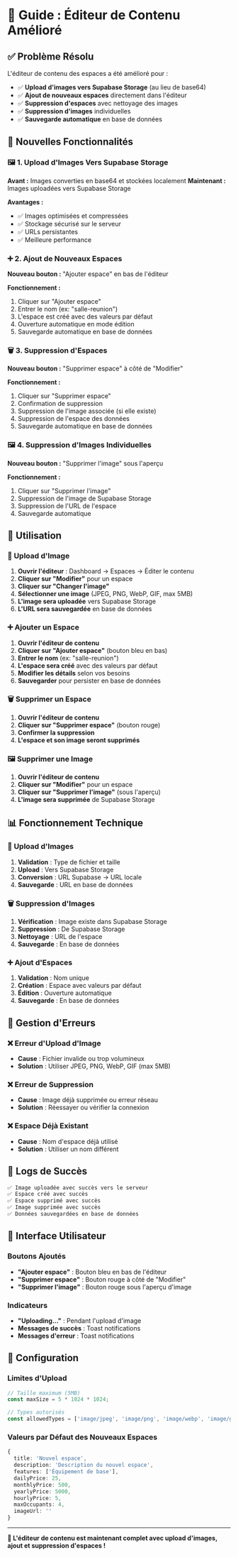 # 🎨 Guide : Éditeur de Contenu Amélioré

## ✅ Problème Résolu

L'éditeur de contenu des espaces a été amélioré pour :
- ✅ **Upload d'images vers Supabase Storage** (au lieu de base64)
- ✅ **Ajout de nouveaux espaces** directement dans l'éditeur
- ✅ **Suppression d'espaces** avec nettoyage des images
- ✅ **Suppression d'images** individuelles
- ✅ **Sauvegarde automatique** en base de données

## 🔧 Nouvelles Fonctionnalités

### 🖼️ 1. Upload d'Images Vers Supabase Storage

**Avant :** Images converties en base64 et stockées localement
**Maintenant :** Images uploadées vers Supabase Storage

**Avantages :**
- ✅ Images optimisées et compressées
- ✅ Stockage sécurisé sur le serveur
- ✅ URLs persistantes
- ✅ Meilleure performance

### ➕ 2. Ajout de Nouveaux Espaces

**Nouveau bouton :** "Ajouter espace" en bas de l'éditeur

**Fonctionnement :**
1. Cliquer sur "Ajouter espace"
2. Entrer le nom (ex: "salle-reunion")
3. L'espace est créé avec des valeurs par défaut
4. Ouverture automatique en mode édition
5. Sauvegarde automatique en base de données

### 🗑️ 3. Suppression d'Espaces

**Nouveau bouton :** "Supprimer espace" à côté de "Modifier"

**Fonctionnement :**
1. Cliquer sur "Supprimer espace"
2. Confirmation de suppression
3. Suppression de l'image associée (si elle existe)
4. Suppression de l'espace des données
5. Sauvegarde automatique en base de données

### 🖼️ 4. Suppression d'Images Individuelles

**Nouveau bouton :** "Supprimer l'image" sous l'aperçu

**Fonctionnement :**
1. Cliquer sur "Supprimer l'image"
2. Suppression de l'image de Supabase Storage
3. Suppression de l'URL de l'espace
4. Sauvegarde automatique

## 🎯 Utilisation

### 📸 Upload d'Image

1. **Ouvrir l'éditeur** : Dashboard → Espaces → Éditer le contenu
2. **Cliquer sur "Modifier"** pour un espace
3. **Cliquer sur "Changer l'image"**
4. **Sélectionner une image** (JPEG, PNG, WebP, GIF, max 5MB)
5. **L'image sera uploadée** vers Supabase Storage
6. **L'URL sera sauvegardée** en base de données

### ➕ Ajouter un Espace

1. **Ouvrir l'éditeur de contenu**
2. **Cliquer sur "Ajouter espace"** (bouton bleu en bas)
3. **Entrer le nom** (ex: "salle-reunion")
4. **L'espace sera créé** avec des valeurs par défaut
5. **Modifier les détails** selon vos besoins
6. **Sauvegarder** pour persister en base de données

### 🗑️ Supprimer un Espace

1. **Ouvrir l'éditeur de contenu**
2. **Cliquer sur "Supprimer espace"** (bouton rouge)
3. **Confirmer la suppression**
4. **L'espace et son image seront supprimés**

### 🖼️ Supprimer une Image

1. **Ouvrir l'éditeur de contenu**
2. **Cliquer sur "Modifier"** pour un espace
3. **Cliquer sur "Supprimer l'image"** (sous l'aperçu)
4. **L'image sera supprimée** de Supabase Storage

## 📊 Fonctionnement Technique

### 🔄 Upload d'Images

1. **Validation** : Type de fichier et taille
2. **Upload** : Vers Supabase Storage
3. **Conversion** : URL Supabase → URL locale
4. **Sauvegarde** : URL en base de données

### 🗑️ Suppression d'Images

1. **Vérification** : Image existe dans Supabase Storage
2. **Suppression** : De Supabase Storage
3. **Nettoyage** : URL de l'espace
4. **Sauvegarde** : En base de données

### ➕ Ajout d'Espaces

1. **Validation** : Nom unique
2. **Création** : Espace avec valeurs par défaut
3. **Édition** : Ouverture automatique
4. **Sauvegarde** : En base de données

## 🚨 Gestion d'Erreurs

### ❌ Erreur d'Upload d'Image
- **Cause** : Fichier invalide ou trop volumineux
- **Solution** : Utiliser JPEG, PNG, WebP, GIF (max 5MB)

### ❌ Erreur de Suppression
- **Cause** : Image déjà supprimée ou erreur réseau
- **Solution** : Réessayer ou vérifier la connexion

### ❌ Espace Déjà Existant
- **Cause** : Nom d'espace déjà utilisé
- **Solution** : Utiliser un nom différent

## 📝 Logs de Succès

```javascript
✅ Image uploadée avec succès vers le serveur
✅ Espace créé avec succès
✅ Espace supprimé avec succès
✅ Image supprimée avec succès
✅ Données sauvegardées en base de données
```

## 🎨 Interface Utilisateur

### Boutons Ajoutés
- **"Ajouter espace"** : Bouton bleu en bas de l'éditeur
- **"Supprimer espace"** : Bouton rouge à côté de "Modifier"
- **"Supprimer l'image"** : Bouton rouge sous l'aperçu d'image

### Indicateurs
- **"Uploading..."** : Pendant l'upload d'image
- **Messages de succès** : Toast notifications
- **Messages d'erreur** : Toast notifications

## 🔧 Configuration

### Limites d'Upload
```typescript
// Taille maximum (5MB)
const maxSize = 5 * 1024 * 1024;

// Types autorisés
const allowedTypes = ['image/jpeg', 'image/png', 'image/webp', 'image/gif'];
```

### Valeurs par Défaut des Nouveaux Espaces
```typescript
{
  title: 'Nouvel espace',
  description: 'Description du nouvel espace',
  features: ['Équipement de base'],
  dailyPrice: 25,
  monthlyPrice: 500,
  yearlyPrice: 5000,
  hourlyPrice: 5,
  maxOccupants: 4,
  imageUrl: ''
}
```

---

**🎉 L'éditeur de contenu est maintenant complet avec upload d'images, ajout et suppression d'espaces !**

